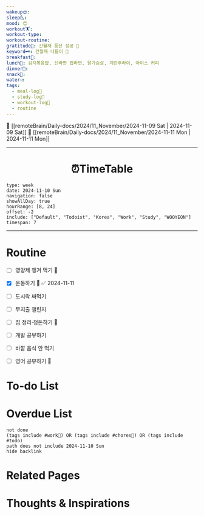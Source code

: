 ```yaml
---
wakeup🌞: 
sleep🌜: 
mood: 😍
workout🏋️: 
workout-type: 
workout-routine: 
gratitude🙏: 간월재 등산 성공 🥾
keyword🗝️: 간월재 나들이 🍂
breakfast🍳: 
lunch🍚: 김치볶음밥, 신라면 컵라면, 닭가슴살, 계란후라이, 아이스 커피
dinner🥗: 
snack🍬: 
water💧: 
tags:
  - meal-log📝
  - study-log📓
  - workout-log💪
  - routine
---
```


🔺 [[remoteBrain/Daily-docs/2024/11_November/2024-11-09 Sat | 2024-11-09 Sat]]
🔻 [[remoteBrain/Daily-docs/2024/11_November/2024-11-11 Mon | 2024-11-11 Mon]]
___
<h1> <center>⏰TimeTable </center> </h1>

```gEvent
type: week
date: 2024-11-10 Sun
navigation: false
showAllDay: true
hourRange: [8, 24]
offset: -2
include: ["Default", "Todoist", "Korea", "Work", "Study", "WOOYEON"]
timespan: 7
```

--- 


# Routine 

- [ ] 영양제 챙겨 먹기 🔼 
- [x] 운동하기 🔼 ✅ 2024-11-11
- [ ] 도시락 싸먹기 
- [ ] 무지출 챌린지 
- [ ] 집 정리·정돈하기 🔼
- [ ] 개발 공부하기
- [ ] 바깥 음식 안 먹기 
- [ ] 영어 공부하기 🔼 


# To-do List


# Overdue List
```tasks
not done
(tags include #work💼) OR (tags include #chores🧺) OR (tags include #todo)
path does not include 2024-11-10 Sun
hide backlink
```

# Related Pages



# Thoughts & Inspirations

